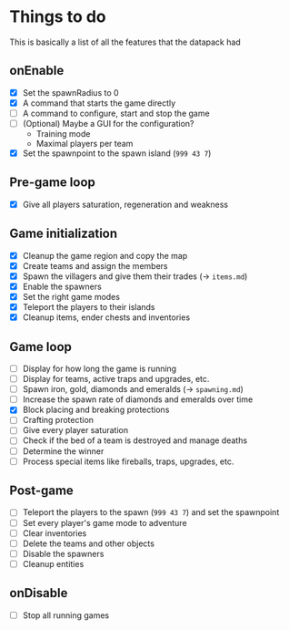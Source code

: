 # Things to do
This is basically a list of all the features that the datapack had

## onEnable
- [X] Set the spawnRadius to 0
- [X] A command that starts the game directly
- [ ] A command to configure, start and stop the game
- [ ] (Optional) Maybe a GUI for the configuration?
    - Training mode
    - Maximal players per team
- [X] Set the spawnpoint to the spawn island (`999 43 7`)

## Pre-game loop
- [X] Give all players saturation, regeneration and weakness

## Game initialization
- [X] Cleanup the game region and copy the map
- [X] Create teams and assign the members
- [X] Spawn the villagers and give them their trades (-> `items.md`)
- [X] Enable the spawners
- [X] Set the right game modes
- [X] Teleport the players to their islands
- [X] Cleanup items, ender chests and inventories

## Game loop
- [ ] Display for how long the game is running
- [ ] Display for teams, active traps and upgrades, etc.
- [ ] Spawn iron, gold, diamonds and emeralds (-> `spawning.md`)
- [ ] Increase the spawn rate of diamonds and emeralds over time
- [X] Block placing and breaking protections
- [ ] Crafting protection
- [ ] Give every player saturation
- [ ] Check if the bed of a team is destroyed and manage deaths
- [ ] Determine the winner
- [ ] Process special items like fireballs, traps, upgrades, etc.

## Post-game
- [ ] Teleport the players to the spawn (`999 43 7`) and set the spawnpoint
- [ ] Set every player's game mode to adventure
- [ ] Clear inventories
- [ ] Delete the teams and other objects
- [ ] Disable the spawners
- [ ] Cleanup entities

## onDisable
- [ ] Stop all running games